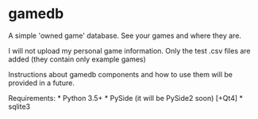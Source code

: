 # gamedb
A simple 'owned game' database. See your games and where they are.

I will not upload my personal game information. Only the test .csv files are
added (they contain only example games)

Instructions about gamedb components and how to use them will be provided
in a future.

Requirements:
    * Python 3.5+
    * PySide (it will be PySide2 soon) [+Qt4]
    * sqlite3
